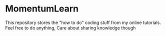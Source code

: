 # MomentumLearn
This repository stores the "how to do" coding stuff from my online tutorials. Feel free to do anything, Care about sharing knowledge though
